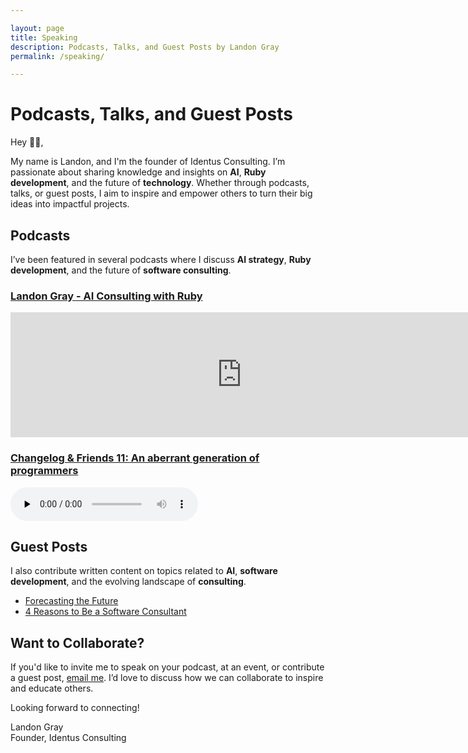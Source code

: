 ```yaml
---

layout: page  
title: Speaking  
description: Podcasts, Talks, and Guest Posts by Landon Gray  
permalink: /speaking/  

---
```


# Podcasts, Talks, and Guest Posts

Hey 👋🏾,

My name is Landon, and I'm the founder of Identus Consulting. I’m passionate about sharing knowledge and insights on **AI**, **Ruby development**, and the future of **technology**. Whether through podcasts, talks, or guest posts, I aim to inspire and empower others to turn their big ideas into impactful projects.

## Podcasts
I’ve been featured in several podcasts where I discuss **AI strategy**, **Ruby development**, and the future of **software consulting**.

### [Landon Gray - AI Consulting with Ruby](https://www.indierails.com/41)  
<iframe src="https://player.fireside.fm/v2/3OC19MC9+BGPbHjVa?theme=dark" width="740" height="200" frameborder="0" scrolling="no"></iframe>

### [Changelog & Friends 11: An aberrant generation of programmers](https://changelog.com/friends/11)  
<audio data-theme="night" data-src="https://changelog.com/friends/11/embed" src="https://op3.dev/e/https://cdn.changelog.com/uploads/friends/11/changelog--friends-11.mp3" preload="none" class="changelog-episode" controls></audio>  

## Guest Posts
I also contribute written content on topics related to **AI**, **software development**, and the evolving landscape of **consulting**.

- [Forecasting the Future](https://testdouble.com/insights/forecasting-the-future)  
- [4 Reasons to Be a Software Consultant](https://testdouble.com/insights/4-reasons-to-be-a-software-consultant)

## Want to Collaborate?
If you'd like to invite me to speak on your podcast, at an event, or contribute a guest post, [email me](mailto:landon.gray@hey.com). I’d love to discuss how we can collaborate to inspire and educate others.

Looking forward to connecting!  

Landon Gray  
Founder, Identus Consulting
